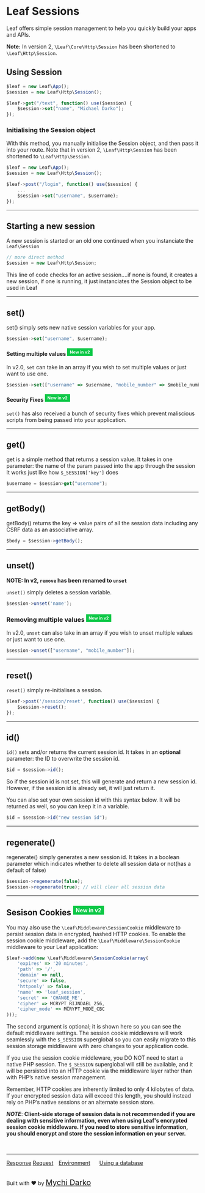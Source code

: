 # Leaf Sessions
Leaf offers simple session management to help you quickly build your apps and APIs.

**Note:** In version 2, `\Leaf\Core\Http\Session` has been shortened to `\Leaf\Http\Session`.

## Using Session

```js
$leaf = new Leaf\App();
$session = new Leaf\Http\Session();

$leaf->get("/text", function() use($session) {
	$session->set("name", "Michael Darko");
});
```

### Initialising the Session object
With this method, you manually initialise the Session object, and then pass it into your route. Note that in version 2, `\Leaf\Http\Session` has been shortened to `\Leaf\Http\Session`.
```js
$leaf = new Leaf\App();
$session = new Leaf\Http\Session();

$leaf->post("/login", function() use($session) {
	...
	$session->set("username", $username);
});
```

<hr>

## Starting a new session
A new session is started or an old one continued when you instanciate the `Leaf\Session`

```js
// more direct method
$session = new Leaf\Http\Session;
```
This line of code checks for an active session....if none is found, it creates a new session, if one is running, it just instanciates the Session object to be used in Leaf

<hr>

## set()
set() simply sets new native session variables for your app.

```js
$session->set("username", $username);
```

#### Setting multiple values <sup><span style="background: rgb(11, 200, 70); color: white; padding: 3px 7px; font-size: 11px;">New in v2</span></sup>
In v2.0, `set` can take in an array if you wish to set multiple values or just want to use one.
```js
$session->set(["username" => $username, "mobile_number" => $mobile_number]);
```

#### Security Fixes <sup><span style="background: rgb(11, 200, 70); color: white; padding: 3px 7px; font-size: 11px;">New in v2</span></sup>
`set()` has also received a bunch of security fixes which prevent maliscious scripts from being passed into your application.

<hr>

## get()
get is a simple method that returns a session value. It takes in one parameter: the name of the param passed into the app through the session It works just like how `$_SESSION['key']` does
```js
$username = $session>get("username");
```

<hr>

## getBody()
getBody() returns the key => value pairs of all the session data including any CSRF data as an associative array.

```js
$body = $session->getBody();
```

<hr>

## unset()
**NOTE: In v2, `remove` has been renamed to `unset`**

`unset()` simply deletes a session variable.

```js
$session->unset('name');
```

### Removing multiple values <sup><span style="background: rgb(11, 200, 70); color: white; padding: 3px 7px; font-size: 11px;">New in v2</span></sup>

In v2.0, `unset` can also take in an array if you wish to unset multiple values or just want to use one.

```js
$session->unset(["username", "mobile_number"]);
```

<hr>

## reset()

`reset()` simply re-initialises a session.

```js
$leaf->post('/session/reset', function() use($session) {
  	$session->reset();
});
```

<hr>

## id()
`id()` sets and/or returns the current session id. It takes in an **optional** parameter: the ID to overwrite the session id.

```js
$id = $session->id();
```

So if the session id is not set, this will generate and return a new session id. However, if the session id is already set, it will just return it.

You can also set your own session id with this syntax below. It will be returned as well, so you can keep it in a variable.

```js
$id = $session->id("new session id");
```

<hr>

## regenerate()
regenerate() simply generates a new session id. It takes in a boolean parameter which indicates whether to delete all session data or not(has a default of false)

```js
$session->regenerate(false);
$session->regenerate(true); // will clear all session data
```

<hr>

## Sesison Cookies <sup><span style="background: rgb(11, 200, 70); color: white; padding: 3px 7px; font-size: 14px;">New in v2</span></sup>
You may also use the `\Leaf\Middleware\SessionCookie` middleware to persist session data in encrypted, hashed HTTP cookies. To enable the session cookie middleware, add the `\Leaf\Middleware\SessionCookie` middleware to your Leaf application:

```js
$leaf->add(new \Leaf\Middleware\SessionCookie(array(
    'expires' => '20 minutes',
    'path' => '/',
    'domain' => null,
    'secure' => false,
    'httponly' => false,
    'name' => 'leaf_session',
    'secret' => 'CHANGE_ME',
    'cipher' => MCRYPT_RIJNDAEL_256,
    'cipher_mode' => MCRYPT_MODE_CBC
)));
```

The second argument is optional; it is shown here so you can see the default middleware settings. The session cookie middleware will work seamlessly with the `$_SESSION` superglobal so you can easily migrate to this session storage middleware with zero changes to your application code.

If you use the session cookie middleware, you DO NOT need to start a native PHP session. The `$_SESSION` superglobal will still be available, and it will be persisted into an HTTP cookie via the middleware layer rather than with PHP’s native session management.

Remember, HTTP cookies are inherently limited to only 4 kilobytes of data. If your encrypted session data will exceed this length, you should instead rely on PHP’s native sessions or an alternate session store.

***NOTE***: **Client-side storage of session data is not recommended if you are dealing with sensitive information, even when using Leaf's encrypted session cookie middleware. If you need to store sensitive information, you should encrypt and store the session information on your server.**

<br>
<hr>

<a href="#/2.1http/response" style="margin: 0px">Response</a>
<a href="#/2.1http/request" style="margin: 0px; 10px;">Request</a>
<a href="#/2.1environment" style="margin: 0px 10px;">Environment</a>
<a href="#/2.1database" style="margin: 0px 10px;">Using a database</a>

<br>
Built with ❤ by <a href="https://mychi.netlify.com" style="font-size: 20px; color: #111;" target="_blank">Mychi Darko</a>